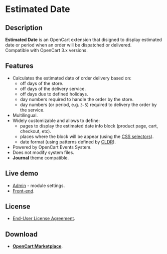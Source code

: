 # Estimated Date

## Description
**Estimated Date** is an OpenCart extension that disigned to display estimated date or period when an order will be dispatched or delivered.  
Compatible with OpenCart 3.x versions.

## Features
* Calculates the estimated date of order delivery based on:
    - off days of the store.
    - off days of the delivery service.
    - off days due to defined holidays.
    - day numbers required to handle the order by the store.
    - day numbers (or period, e.g. `3-5`) required to delivery the order by the service.
* Multilingual.
* Widely customizable and allows to define:
    - pages to display the estimated date info block (product page, cart, checkout, etc).
    - places where the block will be appear (using the [CSS selectors](https://www.w3schools.com/cssref/css_selectors.php)).
    - date format (using patterns defined by [CLDR](https://www.unicode.org/reports/tr35/tr35-dates.html#Date_Field_Symbol_Table)).
* Powered by OpenCart Events System.
* Does not modify system files.
* **Journal** theme compatible.

## Live demo
* [Admin](https://demo.ocmod.space/a/admin/index.php?route=extension/module/estimated_date) - module settings.
* [Front-end](https://demo.ocmod.space/a).

## License
* [End-User License Agreement](../EULA.txt).

## Download
* **[OpenCart Marketplace](https://www.opencart.com/index.php?route=marketplace/extension/info&extension_id=45684)**.

